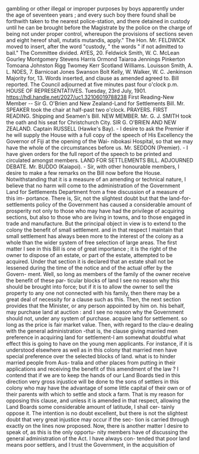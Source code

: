 gambling or other illegal or improper purposes by boys apparently under the age of seventeen years ; and every such boy there found shall be forthwith taken to the nearest police-station, and there detained in custody until he can be brought before the Magistrate by the police on the charge of being not under proper control, whereupon the provisions of sections seven and eight hereof shall, mutatis mutandis, apply." The Hon. Mr. FELDWICK moved to insert, after the word "custody, " the words " if not admitted to bail." The Committee divided. AYES, 20. Feldwick Smith, W. C. McLean Gourley Montgomery Stevens Harris Ormond Taiaroa Jennings Pinkerton Tomoana Johnston Rigg Twomey Kerr Scotland Williams. Louisson Smith, A. L. NOES, 7. Barnicoat Jones Swanson Bolt Kelly, W. Walker, W. C. Jenkinson Majority for, 13. Words inserted, and clause as amended agreed to. Bill reported. The Council adjourned at five minutes past four o'clock p.m. HOUSE OF REPRESENTATIVES. Tuesday, 23rd July, 1901. https://hdl.handle.net/2027/uc1.32106019788238 First Reading-New Member -- Sir G. O'Brien and New Zealand-Land for Settlements Bill. Mr. SPEAKER took the chair at half-past two o'clock. PRAYERS. FIRST READING. Shipping and Seamen's Bill. NEW MEMBER. Mr. G. J. SMITH took the oath and his seat for Christchurch City. SIR G. O'BRIEN AND NEW ZEALAND. Captain RUSSELL (Hawke's Bay). - I desire to ask the Premier if he will supply the House with a full copy of the speech of His Excellency the Governor of Fiji at the opening of the Wai- nibokasi Hospital, so that we may have the whole of the circumstances before us. Mr. SEDDON (Premier). - I have given orders for the full report of the speech to be printed and circulated amongst members. LAND FOR SETTLEMENTS BILL. ADJOURNED DEBATE. Mr. BUDDO (Kaiapoi). - Sir, with other honourable members, I desire to make a few remarks on the Bill now before the House. Notwithstanding that it is a measure of an amending or technical nature, I believe that no harm will come to the administration of the Government Land for Settlements Department from a free discussion of a measure of this im- portance. There is, Sir, not the slightest doubt but that the land-for-settlements policy of the Government has caused a considerable amount of prosperity not only to those who may have had the privilege of acquiring sections, but also to those who are living in towns, and to those engaged in trade and manufacture. But the principal object in view is to extend to the colony the benefit of small settlement. and in that respect I maintain that small settlement has always been more to the interest of the colony as a whole than the wider system of free selection of large areas. The first matter I see in this Bill is one of great importance ; it is the right of the owner to dispose of an estate, or part of the estate, attempted to be acquired. Under that section it is declared that an estate shall not be lessened during the time of the notice and of the actual offer by the Govern- ment. Well, so long as members of the family of the owner receive the benefit of these par- ticular blocks of land I see no reason why this should be brought into force; but if it is to allow the owner to sell the property to any one not connected with his family, then there may be a great deal of necessity for a clause such as this. Then, the next section provides that the Minister, or any person appointed by him on. his behalf, may purchase land at auction : and I see no reason why the Government should not, under any system of purchase. acquire land for settlement. so long as the price is fair market value. Then, with regard to the clau-e dealing with the general administration -that is, the clause giving married men preference in acquiring land for settlement-I am somewhat doubtful what effect this is going to have on the young men applicants. For instance, if it is understood elsewhere as well as in this colony that married men have special preference over the selected blocks of land. what is to hinder married people from Aus- tralia and other places from putting in their applications and receiving the benefit of this amendment of the law ? I contend that if we are to keep the hands of our Land Boards tied in this direction very gross injustice will be done to the sons of settlers in this colony who may have the advantage of some little capital of their own or of their parents with which to settle and stock a farm. That is my reason for opposing this clause, and unless it is amended in that respect, allowing the Land Boards some considerable amount of latitude, I shall cer- tainly oppose it. The intention is no doubt excellent, but there is not the slightest doubt that very great injustice may occur if the sec- tion is carried through exactly on the lines now proposed. Now, there is another matter I desire to speak of, as this is the only opportu- nity members have of discussing the general administration of the Act. I have always con- tended that poor land means poor settlers, and I trust the Government, in the acquisition of 